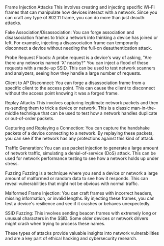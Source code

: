 Frame Injection Attacks
This involves creating and injecting specific Wi-Fi frames that can manipulate how devices interact with a network. Since you can craft any type of 802.11 frame, you can do more than just deauth attacks.

Fake Association/Disassociation: You can forge association and disassociation frames to trick a network into thinking a device has joined or left. For example, injecting a disassociation frame can temporarily disconnect a device without needing the full-on deauthentication attack.

Probe Request Floods: A probe request is a device's way of asking, "Are there any networks named 'X' nearby?" You can inject a flood of these requests with a made-up SSID. This can be used to test network scanners and analyzers, seeing how they handle a large number of requests.

Client to AP Disconnect: You can forge a disassociation frame from a specific client to the access point. This can cause the client to disconnect without the access point knowing it was a forged frame.

Replay Attacks
This involves capturing legitimate network packets and then re-sending them to trick a device or network. This is a classic man-in-the-middle technique that can be used to test how a network handles duplicate or out-of-order packets.

Capturing and Replaying a Connection: You can capture the handshake packets of a device connecting to a network. By replaying these packets, you can see if the network has any protections against this kind of attack.

Traffic Generation: You can use packet injection to generate a large amount of network traffic, simulating a denial-of-service (DoS) attack. This can be used for network performance testing to see how a network holds up under stress.

Fuzzing
Fuzzing is a technique where you send a device or network a large amount of malformed or random data to see how it responds. This can reveal vulnerabilities that might not be obvious with normal traffic.

Malformed Frame Injection: You can craft frames with incorrect headers, missing information, or invalid lengths. By injecting these frames, you can test a device's resilience and see if it crashes or behaves unexpectedly.

SSID Fuzzing: This involves sending beacon frames with extremely long or unusual characters in the SSID. Some older devices or network drivers might crash when trying to process these names.

These types of attacks provide valuable insights into network vulnerabilities and are a key part of ethical hacking and cybersecurity research.